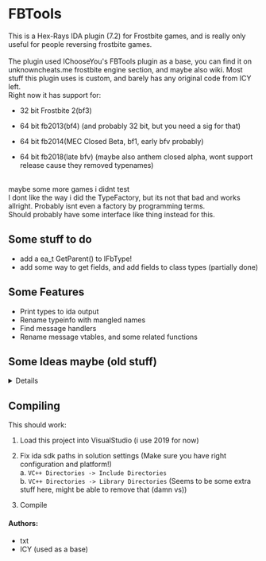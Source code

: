 # FBTools

This is a Hex-Rays IDA plugin (7.2) for Frostbite games, and is really only useful for people reversing frostbite games.
<br>
<br>
The plugin used IChooseYou's FBTools plugin as a base, you can find it on unknowncheats.me frostbite engine section, and maybe also wiki.
Most stuff this plugin uses is custom, and barely has any original code from ICY left.
<br>
Right now it has support for:
- 32 bit Frostbite 2(bf3)
- 64 bit fb2013(bf4) (and probably 32 bit, but you need a sig for that)
- 64 bit fb2014(MEC Closed Beta, bf1, early bfv probably)

- 64 bit fb2018(late bfv) (maybe also anthem closed alpha, wont support release cause they removed typenames)
<br>
maybe some more games i didnt test

<br>
I dont like the way i did the TypeFactory, but its not that bad and works allright. Probably isnt even a factory by programming terms.<br>
Should probably have some interface like thing instead for this.

## Some stuff to do

- add a ea_t GetParent() to IFbType!
- add some way to get fields, and add fields to class types (partially done)

## Some Features
- Print types to ida output
- Rename typeinfo with mangled names
- Find message handlers
- Rename message vtables, and some related functions

## Some Ideas maybe (old stuff)
<details>

- [x] Automatically rename typeinfo with mangled names
- [x] rename default instance if it has one
- [ ] create local ida type from field data (seems annoying with the ida sdk docs)
<br>

- [ ] dump to FBT or cpp format
<br>

- [x] rename message vtables(might have an issue with base messages...)
- [x] rename message constructors, and seperate defaultmessage constructor (works but is a bit broken)
- [x] rename message handler functions (has an issue as of now...)

</details>

## Compiling

This should work:

1. Load this project into VisualStudio (i use 2019 for now)

2. Fix ida sdk paths in solution settings (Make sure you have right configuration and platform!)<br>
	a. `VC++ Directories -> Include Directories`<br>
	b. `VC++ Directories -> Library Directories` (Seems to be some extra stuff here, might be able to remove that (damn vs))

3. Compile
#### Authors:
- txt 
- ICY (used as a base)
